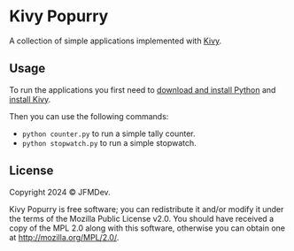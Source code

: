 # Kivy Popurry

A collection of simple applications implemented with [Kivy](https://kivy.org/).

## Usage

To run the applications you first need to [download and install Python](https://www.python.org/downloads/) and [install Kivy](https://kivy.org/doc/stable/gettingstarted/installation.html).

Then you can use the following commands:

* `python counter.py` to run a simple tally counter.
* `python stopwatch.py` to run a simple stopwatch.

## License

Copyright 2024 © JFMDev.

Kivy Popurry is free software; you can redistribute it and/or modify it under the terms of the Mozilla Public License v2.0. You should have received a copy of the MPL 2.0 along with this software, otherwise you can obtain one at http://mozilla.org/MPL/2.0/.
